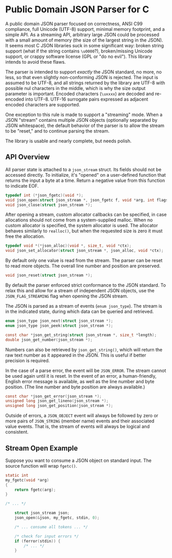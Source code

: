 # Public Domain JSON Parser for C

A public domain JSON parser focused on correctness, ANSI C99
compliance, full Unicode (UTF-8) support, minimal memory footprint,
and a simple API. As a streaming API, arbitrary large JSON could be
processed with a small amount of memory (the size of the largest
string in the JSON). It seems most C JSON libraries suck in some
significant way: broken string support (what if the string contains
`\u0000`?), broken/missing Unicode support, or crappy software license
(GPL or "do no evil"). This library intends to avoid these flaws.

The parser is intended to support *exactly* the JSON standard, no
more, no less, so that even slightly non-conforming JSON is rejected.
The input is assumed to be UTF-8, and all strings returned by the
library are UTF-8 with possible nul characters in the middle, which is
why the size output parameter is important. Encoded characters
(`\uxxxx`) are decoded and re-encoded into UTF-8. UTF-16 surrogate
pairs expressed as adjacent encoded characters are supported.

One exception to this rule is made to support a "streaming" mode. When
a JSON "stream" contains multiple JSON objects (optionally separated
by JSON whitespace), the default behavior of the parser is to allow
the stream to be "reset," and to continue parsing the stream.

The library is usable and nearly complete, but needs polish.

## API Overview

All parser state is attached to a `json_stream` struct. Its fields
should not be accessed directly. To initialize, it's "opened" on a
user-defined function that returns the input a byte at a time. Return a
negative value from this function to indicate EOF.

```c
typedef int (*json_fgetc)(void *);
void json_open(struct json_stream *, json_fgetc f, void *arg, int flags);
void json_close(struct json_stream *);
```

After opening a stream, custom allocator callbacks can be specified, in
case allocations should not come from a system-supplied malloc. When no
custom allocator is specified, the system allocator is used. The
allocator behaves similarly to `realloc()`, but when the requested size
is zero it must free the allocation.

```c
typedef void *(*json_alloc)(void *, size_t, void *ctx);
void json_set_allocator(struct json_stream *, json_alloc, void *ctx);
```

By default only one value is read from the stream. The parser can be
reset to read more objects. The overall line number and position are
preserved.

```c
void json_reset(struct json_stream *);
```

By default the parser enforced strict conformance to the JSON standard.
To relax this and allow for a stream of independent JSON objects, use
the `JSON_FLAG_STREAMING` flag when opening the JSON stream.

The JSON is parsed as a stream of events (`enum json_type`). The
stream is in the indicated state, during which data can be queried and
retrieved.

```c
enum json_type json_next(struct json_stream *);
enum json_type json_peek(struct json_stream *);

const char *json_get_string(struct json_stream *, size_t *length);
double json_get_number(json_stream *);
```

Numbers can also be retrieved by `json_get_string()`, which will
return the raw text number as it appeared in the JSON. This is useful
if better precision is required.

In the case of a parse error, the event will be `JSON_ERROR`. The
stream cannot be used again until it is reset. In the event of an
error, a human-friendly, English error message is available, as well
as the line number and byte position. (The line number and byte
position are always available.)

```c
const char *json_get_error(json_stream *);
unsigned long json_get_lineno(json_stream *);
unsigned long json_get_position(json_stream *);
```

Outside of errors, a `JSON_OBJECT` event will always be followed by
zero or more pairs of `JSON_STRING` (member name) events and their
associated value events. That is, the stream of events will always be
logical and consistent.

## Stream Open Example

Suppose you want to consume a JSON object on standard input. The source
function will wrap `fgetc()`.

```c
static int
my_fgetc(void *arg)
{
    return fgetc(arg);
}

/* ... */

    struct json_stream json;
    json_open(&json, my_fgetc, stdin, 0);

    /* ... consume all tokens ... */

    /* check for input errors */
    if (ferror(stdin)) {
        /* ... */
    }
```
